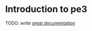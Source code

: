 # Introduction to pe3

TODO: write [great documentation](http://jacobian.org/writing/what-to-write/)
